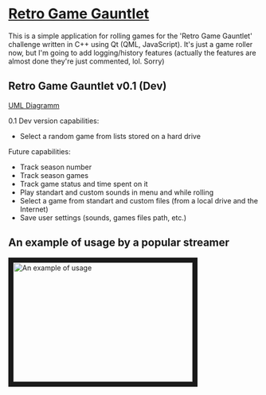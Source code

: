 # [Retro Game Gauntlet](https://www.dropbox.com/sh/7jzupsdl5pcluxe/AABn4_tLtvVaFvyW6Uda3FPNa?dl=0 "Download fully built RGG application")
This is a simple application for rolling games for the 'Retro Game Gauntlet' challenge written in C++ using Qt (QML, JavaScript).
It's just a game roller now, but I'm going to add logging/history features (actually the features are almost done they're just commented, lol. Sorry)

## Retro Game Gauntlet v0.1 (Dev) 

[UML Diagramm](https://www.dropbox.com/s/1ww7pxr8oh1qcll/outRGG.pdf?dl=0 "Download v0.1 Dev UML diagramm")

0.1 Dev version capabilities:
* Select a random game from lists stored on a hard drive

Future capabilities:
* Track season number 
* Track season games
* Track game status and time spent on it
* Play standart and custom sounds in menu and while rolling
* Select a game from standart and custom files (from a local drive and the Internet)
* Save user settings (sounds, games files path, etc.)

## An example of usage by a popular streamer
<a href="http://www.youtube.com/watch?feature=player_embedded&v=AoL3uzleThI
" target="_blank"><img src="http://img.youtube.com/vi/AoL3uzleThI/0.jpg" 
alt="An example of usage" width="360" height="240" border="10" /></a>
